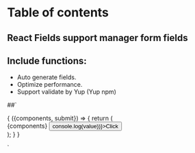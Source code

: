 # Table of contents

## React Fields support manager form fields

## Include functions:
- Auto generate fields.
- Optimize performance.
- Support validate by Yup (Yup npm)

##`
<Form
    rules={
        yup.object().shape({
            username: yup.string().required("Không để trống"),
            password: yup.string().required("Không để trống"),
        })
    }
    fields={[
        {label: "Username", name: "username", type: "text"},
        {
            label: "Password",
            name: "password",
            type: "password",
            cond: {
                fields: [
                    {name: "username", operator: "ne", value: ""}
                ]
            }
        },
    ]}>
    {
        ({components, submit}) => {
            return (
                <div>
                    {components}
                    <button onClick={submit(value => console.log(value))}>Click</button>
                </div>
            );
        }
    }
</Form>
`
